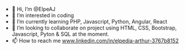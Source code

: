 - 👋 Hi, I’m @ElpeAJ
- 👀 I’m interested in coding
- 🌱 I’m currently learning PHP, Javascript, Python, Angular, React
- 💞️ I’m looking to collaborate on project using HTML, CSS, Bootstrap, Javascript, Pyton & SQL at the moment.
- 📫 How to reach me www.linkedin.com/in/elpedia-arthur-3767b8152

<!---
ElpeAJ/ElpeAJ is a ✨ special ✨ repository because its `README.md` (this file) appears on your GitHub profile.
You can click the Preview link to take a look at your changes.
--->
